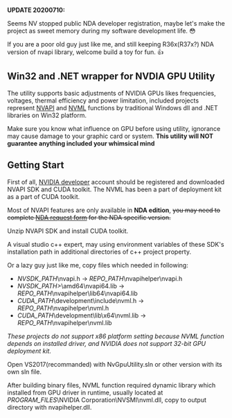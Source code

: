 **UPDATE 20200710:**

Seems NV stopped public NDA developer registration, maybe let's make the project as sweet memory during my software development life. :flushed:

If you are a poor old guy just like me, and still keeping R36x(R37x?) NDA version of nvapi library, welcome build a toy for fun. :+1:

## Win32 and .NET wrapper for NVDIA GPU Utility

The utility supports basic adjustments of NVIDIA GPUs likes frequencies, voltages, thermal efficiency and power limitation, included projects represent [NVAPI](https://developer.nvidia.com/nvapi) and [NVML](https://developer.nvidia.com/nvidia-management-library-nvml) functions by traditional Windows dll and .NET libraries on Win32 platform.

Make sure you know what influence on GPU before using utility, ignorance may cause damage to your graphic card or system. **This utility will NOT guarantee anything included your whimsical mind**

## Getting Start

First of all, [NVIDIA developer](https://developer.nvidia.com/) account should be registered and downloaded NVAPI SDK and CUDA toolkit. The NVML has been a part of deployment kit as a part of CUDA toolkit.

Most of NVAPI features are only available in **NDA edition**, ~~you may need to complete [NDA request form](https://developer.nvidia.com/content/nvapi_request) for the NDA specific version.~~

Unzip NVAPI SDK and install CUDA toolkit.

A visual studio c++ expert, may using environment variables of these SDK's installation path in additional directories of c++ project property.

Or a lazy guy just like me, copy files which needed in following:

 - *NVSDK_PATH*\nvapi.h -> *REPO_PATH*\nvapihelper\nvapi.h
 - *NVSDK_PATH>*\amd64\nvapi64.lib -> *REPO_PATH*\nvapihelper\lib64\nvapi64.lib
 - *CUDA_PATH*\development\include\nvml.h -> *REPO_PATH*\nvapihelper\nvml.h
 - *CUDA_PATH*\development\lib\x64\nvml.lib -> *REPO_PATH*\nvapihelper\nvml.lib

*These projects do not support x86 platform setting because NVML function depends on installed driver, and NVIDIA does not support 32-bit GPU deployment kit.*

Open VS2017(recommanded) with NvGpuUtility.sln or other version with its own sln file.

After building binary files, NVML function required dynamic library which installed from GPU driver in runtime, usually located at *PROGRAM_FILES*\NVIDIA Corporation\NVSMI\nvml.dll, copy to output directory with nvapihelper.dll.

